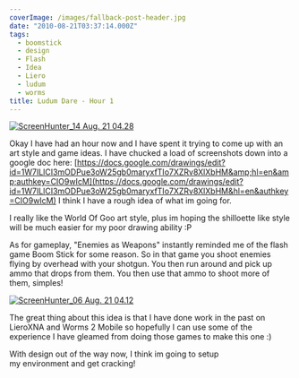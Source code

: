 ```yaml
---
coverImage: /images/fallback-post-header.jpg
date: "2010-08-21T03:37:14.000Z"
tags:
  - boomstick
  - design
  - Flash
  - Idea
  - Liero
  - ludum
  - worms
title: Ludum Dare - Hour 1
---
```


[![](/wp-content/uploads/2010/08/ScreenHunter_14-Aug.-21-04.28-1024x458.gif "ScreenHunter_14 Aug. 21 04.28")](/wp-content/uploads/2010/08/ScreenHunter_14-Aug.-21-04.28.gif)

Okay I have had an hour now and I have spent it trying to come up with an art style and game ideas. I have chucked a load of screenshots down into a google doc here: [https://docs.google.com/drawings/edit?id=1W7ILlCI3mODPue3oW25gb0maryxfTIo7XZRv8XlXbHM&amp;hl=en&amp;authkey=CIO9wIcM](https://docs.google.com/drawings/edit?id=1W7ILlCI3mODPue3oW25gb0maryxfTIo7XZRv8XlXbHM&hl=en&authkey=CIO9wIcM) I think I have a rough idea of what im going for.

<!-- more -->

I really like the World Of Goo art style, plus im hoping the shilloette like style will be much easier for my poor drawing ability :P

As for gameplay, "Enemies as Weapons" instantly reminded me of the flash game Boom Stick for some reason. So in that game you shoot enemies flying by overhead with your shotgun. You then run around and pick up ammo that drops from them. You then use that ammo to shoot more of them, simples!

[![](/wp-content/uploads/2010/08/ScreenHunter_06-Aug.-21-04.12.gif "ScreenHunter_06 Aug. 21 04.12")](/wp-content/uploads/2010/08/ScreenHunter_06-Aug.-21-04.12.gif)

The great thing about this idea is that I have done work in the past on LieroXNA and Worms 2 Mobile so hopefully I can use some of the experience I have gleamed from doing those games to make this one :)

With design out of the way now, I think im going to setup my environment and get cracking!
